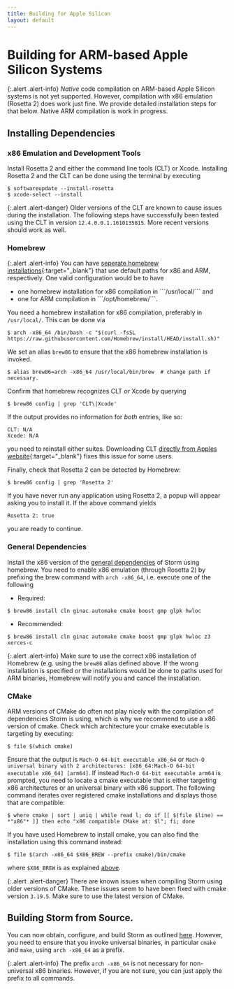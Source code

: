 ```yaml
---
title: Building for Apple Silicon
layout: default
---
```


<h1>Building for ARM-based Apple Silicon Systems </h1>

{:.alert .alert-info}
_Native_ code compilation on ARM-based Apple Silicon systems is not yet supported. However, compilation with x86 emulation (Rosetta 2) does work just fine. We provide detailed installation steps for that below.
Native ARM compilation is work in progress.

##  Installing Dependencies

### x86 Emulation and Development Tools
Install Rosetta 2 and either the command line tools (CLT) or Xcode. Installing Rosetta 2 and the CLT can be done using the terminal by executing
``` console
$ softwareupdate --install-rosetta
$ xcode-select --install
```

{:.alert .alert-danger}
Older versions of the CLT are known to cause issues during the installation. The following steps have successfully been tested using the CLT in version ```12.4.0.0.1.1610135815```. More recent versions should work as well.

### Homebrew

{:.alert .alert-info}
You can have [seperate homebrew installations](https://docs.brew.sh/Installation#multiple-installations){:target="_blank"} that use default paths for x86 and ARM, respectively. One valid configuration would be to have 
<ul>
 <li>one homebrew installation for x86 compilation in ```/usr/local/``` and</li>
 <li>one for ARM compilation in ```/opt/homebrew/```.</li>
</ul>

You need a homebrew installation for x86 compilation, preferably in ```/usr/local/```. This can be done via
```console
$ arch -x86_64 /bin/bash -c "$(curl -fsSL https://raw.githubusercontent.com/Homebrew/install/HEAD/install.sh)"
```

We set an alias `brew86` to ensure that the x86 homebrew installation is invoked.
```console
$ alias brew86=arch -x86_64 /usr/local/bin/brew  # change path if necessary.
```

Confirm that homebrew recognizes CLT _or_ Xcode by querying
``` console
$ brew86 config | grep 'CLT\|Xcode'
```
If the output provides no information for _both_ entries, like so:
``` console
CLT: N/A
Xcode: N/A
```
you need to reinstall either suites. Downloading CLT [directly from Apples website](https://developer.apple.com/downloads/more/){:target="_blank"} fixes this issue for some users.

Finally, check that Rosetta 2 can be detected by Homebrew:
``` console
$ brew86 config | grep 'Rosetta 2'
```
If you have never run any application using Rosetta 2, a popup will appear asking you to install it. If the above command yields
``` console
Rosetta 2: true
```
you are ready to continue.

### General Dependencies
Install the x86 version of the [general dependencies](dependencies.html#general-dependencies) of Storm using homebrew. You need to enable x86 emulation (through Rosetta 2) by prefixing the brew command with `arch -x86_64`, i.e. execute one of the following

- Required:
``` console
$ brew86 install cln ginac automake cmake boost gmp glpk hwloc
```

- Recommended:
``` console
$ brew86 install cln ginac automake cmake boost gmp glpk hwloc z3 xerces-c
```
 
{:.alert .alert-info}
Make sure to use the correct x86 installation of Homebrew (e.g. using the `brew86` alias defined above. If the wrong installation is specified or the installations would be done to paths used for ARM binaries, Homebrew will notify you and cancel the installation.

### CMake
ARM versions of CMake do often not play nicely with the compilation of dependencies Storm is using, which is why we recommend to use a x86 version of cmake. Check which architecture your cmake executable is targeting by executing:
```console
$ file $(which cmake)
```
Ensure that the output is ```Mach-O 64-bit executable x86_64``` or ```Mach-O universal binary with 2 architectures: [x86_64:Mach-O 64-bit executable x86_64] [arm64]```. If instead ```Mach-O 64-bit executable arm64``` is prompted, you need to locate a cmake executable that is either targeting x86 architectures or an universal binary with x86 support. The following command iterates over registered cmake installations and displays those that are compatible:
```console
$ where cmake | sort | uniq | while read l; do if [[ $(file $line) == *"x86"* ]] then echo "x86 compatible CMake at: $l"; fi; done
```
If you have used Homebrew to install cmake, you can also find the installation using this command instead:
```console
$ file $(arch -x86_64 $X86_BREW --prefix cmake)/bin/cmake
```
where ```$X86_BREW``` is as explained [above](apple-silicon.html#homebrew).

{:.alert .alert-danger}
There are known issues when compiling Storm using older versions of CMake.
These issues seem to have been fixed with cmake version ```3.19.5```. Make sure to use the latest version of CMake.

## Building Storm from Source.

You can now obtain, configure, and build Storm as outlined [here](build.html#obtaining-the-source-code).
However, you need to ensure that you invoke universal binaries, in particular `cmake` and `make`, using ```arch -x86_64``` as a prefix.


{:.alert .alert-info}
The prefix ```arch -x86_64``` is not necessary for non-universal x86 binaries. However, if you are not sure, you can just apply the prefix to all commands.
